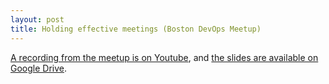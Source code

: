```yaml
---
layout: post
title: Holding effective meetings (Boston DevOps Meetup)
---
```



[A recording from the meetup is on Youtube](https://www.youtube.com/watch?v=wXSejfrLUfw&t=3873s), and [the slides are available on Google Drive]().

